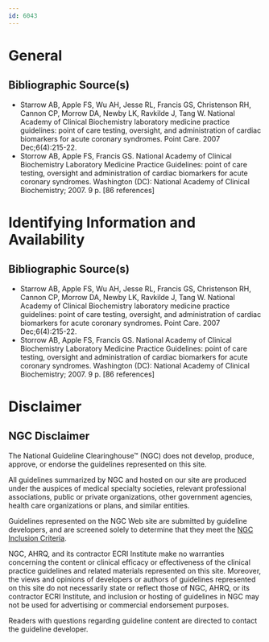 ```yaml
---
id: 6043
---
```


# General

## Bibliographic Source(s)

- Starrow AB, Apple FS, Wu AH, Jesse RL, Francis GS, Christenson RH, Cannon CP, Morrow DA, Newby LK, Ravkilde J, Tang W. National Academy of Clinical Biochemistry laboratory medicine practice guidelines: point of care testing, oversight, and administration of cardiac biomarkers for acute coronary syndromes. Point Care. 2007 Dec;6(4):215-22.
- Storrow AB, Apple FS, Francis GS. National Academy of Clinical Biochemistry Laboratory Medicine Practice Guidelines: point of care testing, oversight and administration of cardiac biomarkers for acute coronary syndromes. Washington (DC): National Academy of Clinical Biochemistry; 2007. 9 p. [86 references]

# Identifying Information and Availability

## Bibliographic Source(s)

- Starrow AB, Apple FS, Wu AH, Jesse RL, Francis GS, Christenson RH, Cannon CP, Morrow DA, Newby LK, Ravkilde J, Tang W. National Academy of Clinical Biochemistry laboratory medicine practice guidelines: point of care testing, oversight, and administration of cardiac biomarkers for acute coronary syndromes. Point Care. 2007 Dec;6(4):215-22.
- Storrow AB, Apple FS, Francis GS. National Academy of Clinical Biochemistry Laboratory Medicine Practice Guidelines: point of care testing, oversight and administration of cardiac biomarkers for acute coronary syndromes. Washington (DC): National Academy of Clinical Biochemistry; 2007. 9 p. [86 references]

# Disclaimer

## NGC Disclaimer

The National Guideline Clearinghouse™ (NGC) does not develop, produce, approve, or endorse the guidelines represented on this site.

All guidelines summarized by NGC and hosted on our site are produced under the auspices of medical specialty societies, relevant professional associations, public or private organizations, other government agencies, health care organizations or plans, and similar entities.

Guidelines represented on the NGC Web site are submitted by guideline developers, and are screened solely to determine that they meet the [NGC Inclusion Criteria](/help-and-about/summaries/inclusion-criteria).

NGC, AHRQ, and its contractor ECRI Institute make no warranties concerning the content or clinical efficacy or effectiveness of the clinical practice guidelines and related materials represented on this site. Moreover, the views and opinions of developers or authors of guidelines represented on this site do not necessarily state or reflect those of NGC, AHRQ, or its contractor ECRI Institute, and inclusion or hosting of guidelines in NGC may not be used for advertising or commercial endorsement purposes.

Readers with questions regarding guideline content are directed to contact the guideline developer.


